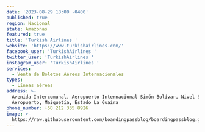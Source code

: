 ```yaml
---
date: '2023-08-29 18:00 -0400'
published: true
region: Nacional
state: Amazonas
featured: true
title: 'Turkish Airlines '
website: 'https://www.turkishairlines.com/'
facebook_user: 'TurkishAirlines '
twitter_user: 'TurkishAirlines '
instagram_user: 'TurkishAirlines '
services:
  - Venta de Boletos Aéreos Internacionales
types:
  - Líneas aéreas
address: >-
  Avenida Intercomunal, Aeropuerto Internacional Simón Bolívar, Nivel Sótano 1.
  Aeropuerto, Maiquetía, Estado La Guaira 
phone_number: +58 212 335 8926
image: >-
  https://raw.githubusercontent.com/boardingpassblog/boardingpassblog.github.io/main/assets/images/Turkish-Airlines-Logo.jpg
---
```

